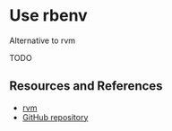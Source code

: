 # Use rbenv

Alternative to rvm

TODO

## Resources and References

- [rvm](use_rvm.md)
- [GitHub repository](https://github.com/rbenv/rbenv)

